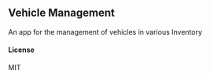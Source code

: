 ## Vehicle Management

An app for the management of vehicles in various Inventory

#### License

MIT
